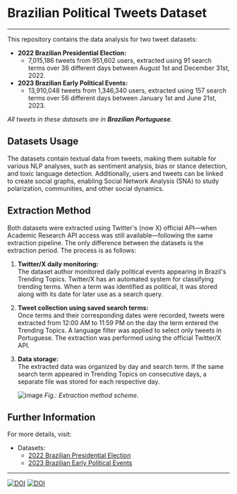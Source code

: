 # Brazilian Political Tweets Dataset
---
This repository contains the data analysis for two tweet datasets:

- **2022 Brazilian Presidential Election:**
    - 7,015,186 tweets from 951,602 users, extracted using 91 search terms over 36 different days between August 1st and December 31st, 2022.
- **2023 Brazilian Early Political Events:**
    - 13,910,048 tweets from 1,346,340 users, extracted using 157 search terms over 56 different days between January 1st and June 21st, 2023.

_All tweets in these datasets are in **Brazilian Portuguese**._

## Datasets Usage

The datasets contain textual data from tweets, making them suitable for various NLP analyses, such as sentiment analysis, bias or stance detection, and toxic language detection. Additionally, users and tweets can be linked to create social graphs, enabling Social Network Analysis (SNA) to study polarization, communities, and other social dynamics.

## Extraction Method

Both datasets were extracted using Twitter's (now X) official API—when Academic Research API access was still available—following the same extraction pipeline. The only difference between the datasets is the extraction period. The process is as follows:

1. **Twitter/X daily monitoring:**  
   The dataset author monitored daily political events appearing in Brazil's Trending Topics. Twitter/X has an automated system for classifying trending terms. When a term was identified as political, it was stored along with its date for later use as a search query.
   
2. **Tweet collection using saved search terms:**  
   Once terms and their corresponding dates were recorded, tweets were extracted from 12:00 AM to 11:59 PM on the day the term entered the Trending Topics. A language filter was applied to select only tweets in Portuguese. The extraction was performed using the official Twitter/X API.
   
3. **Data storage:**  
   The extracted data was organized by day and search term. If the same search term appeared in Trending Topics on consecutive days, a separate file was stored for each respective day.

   ![image](https://github.com/user-attachments/assets/7688ce3e-4728-4656-896c-c97d74179582)
   _Fig.: Extraction method scheme._

## Further Information

For more details, visit:

- Datasets:
    - [2022 Brazilian Presidential Election]([url](https://zenodo.org/records/14827431))
    - [2023 Brazilian Early Political Events]([url](https://zenodo.org/records/14834434))
---

[![DOI](https://zenodo.org/badge/DOI/10.5281/zenodo.14827431.svg)](https://doi.org/10.5281/zenodo.14827431)
[![DOI](https://zenodo.org/badge/DOI/10.5281/zenodo.14834434.svg)](https://doi.org/10.5281/zenodo.14834434)
